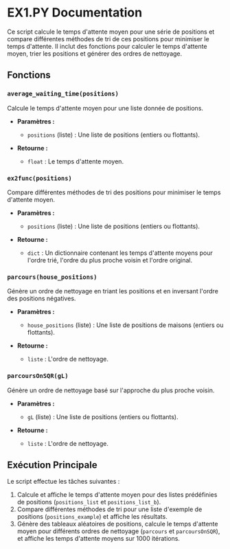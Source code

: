 # EX1.PY Documentation

Ce script calcule le temps d'attente moyen pour une série de positions et compare différentes méthodes de tri de ces positions pour minimiser le temps d'attente. Il inclut des fonctions pour calculer le temps d'attente moyen, trier les positions et générer des ordres de nettoyage.

## Fonctions

### `average_waiting_time(positions)`
Calcule le temps d'attente moyen pour une liste donnée de positions.

- **Paramètres :**
    - `positions` (liste) : Une liste de positions (entiers ou flottants).

- **Retourne :**
    - `float` : Le temps d'attente moyen.

### `ex2func(positions)`
Compare différentes méthodes de tri des positions pour minimiser le temps d'attente moyen.

- **Paramètres :**
    - `positions` (liste) : Une liste de positions (entiers ou flottants).

- **Retourne :**
    - `dict` : Un dictionnaire contenant les temps d'attente moyens pour l'ordre trié, l'ordre du plus proche voisin et l'ordre original.

### `parcours(house_positions)`
Génère un ordre de nettoyage en triant les positions et en inversant l'ordre des positions négatives.

- **Paramètres :**
    - `house_positions` (liste) : Une liste de positions de maisons (entiers ou flottants).

- **Retourne :**
    - `liste` : L'ordre de nettoyage.

### `parcoursOnSQR(gL)`
Génère un ordre de nettoyage basé sur l'approche du plus proche voisin.

- **Paramètres :**
    - `gL` (liste) : Une liste de positions (entiers ou flottants).

- **Retourne :**
    - `liste` : L'ordre de nettoyage.

## Exécution Principale

Le script effectue les tâches suivantes :
1. Calcule et affiche le temps d'attente moyen pour des listes prédéfinies de positions (`positions_list` et `positions_list_b`).
2. Compare différentes méthodes de tri pour une liste d'exemple de positions (`positions_example`) et affiche les résultats.
3. Génère des tableaux aléatoires de positions, calcule le temps d'attente moyen pour différents ordres de nettoyage (`parcours` et `parcoursOnSQR`), et affiche les temps d'attente moyens sur 1000 itérations.